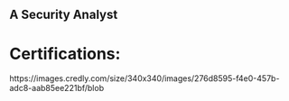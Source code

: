 A Security Analyst
----------------
<h1><bold>Certifications:</bold></h1>
<image>https://images.credly.com/size/340x340/images/276d8595-f4e0-457b-adc8-aab85ee221bf/blob</image>
